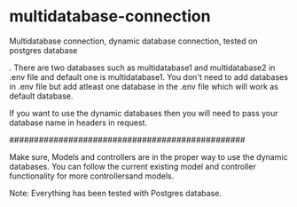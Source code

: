 # multidatabase-connection
Multidatabase connection, dynamic database connection, tested on postgres database

.
There are two databases such as multidatabase1 and multidatabase2 in .env file and default one is multidatabase1.
You don't need to add databases in .env file but add atleast one database in the .env file which will work as default database.

If you want to use the dynamic databases then you will need to pass your database name in headers in request.

################################################

Make sure, Models and controllers are in the proper way to use the dynamic databases. 
You can follow the current existing model and controller functionality for more controllersand models.


Note: Everything has been tested with Postgres database.
